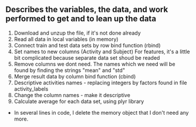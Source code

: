 ## Describes the variables, the data, and work performed to get and to lean up the data 

1. Download and unzup the file, if it's not done already
1. Read all data in local variables (in memory)
1. Connect train and test data sets by row bind function (rbind)
1. Set names to new columns (Activity and Subject)
	For features, it's a little bit complicated because separate data set shoud be readed 
1. Remove columns we dont need. The names which we need will be found by finding the strings "mean" and "std"
1. Merge result data by column bind function (cbind)
1. Descriptive activities names - replacing integers by factors found in file activity_labels
1. Change the column names  - make it descriptive
1. Calculate average for each data set, using plyr library


* In several lines in code, I delete the memory object that I don't need any more.

